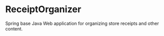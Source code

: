 # ReceiptOrganizer
Spring base Java Web application for organizing store receipts and other content.
